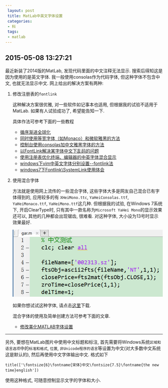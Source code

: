 ```yaml
---
 layout: post
 title: MatLab中英文字体设置
 categories:
 - 科
 tags:
 - matlab
---
```


## 2015-05-08 13:27:21

最近新装了2014版的MatLab, 发现代码里面的中文注释无法显示. 搜索后得知这是因为使用的是英文字体.
我一般使用consolas作为代码字体, 但这种字体不包含中文, 也就无法显示中文. 网上给出的解决方案有两种:

1. 修改注册表的`fontlink`

	这种解决方案很优雅, 对一些软件如记事本也适用, 但根据我的试验不适用于MatLab. 如果有人试验成功了, 希望能告知一下.

	具体作法可参考下面的一些教程

	- [循序渐进全球化](https://msdn.microsoft.com/zh-cn/goglobal/bb688134.aspx)
	- [同时使用等宽字体（如Monaco）和微软雅黑的方法](http://my.oschina.net/liudiwu/blog/314050)
	- [控制台使用consolas加中文雅黑字体的方法](http://blog.est.im/post/28448766013)
	- [以FontLink解决某字体中文下乱码的问题](http://garyszone.me/2014/06/04/windows-fontlink/)
	- [使用注册表优化终端、编辑器的中英字体混合显示](http://segmentfault.com/a/1190000000660694)
	- [windows下vim中英文字体分别设置--fontlink法](http://forum.ubuntu.org.cn/viewtopic.php?f=68&t=355556)
	- [windows7下Fontlink\SystemLink使用体会](http://blog.163.com/ytyang__/blog/static/84058452012111474522631/)

2. 使用混合字体

	方法就是使用网上流传的一些混合字体, 这些字体大多是网友自己混合已有字体得到的, 应用较多的有
	`XHeiMono.ttc`, `YaHeiConsolas.ttf`, `YaHeiMonaco.ttf`, `YaHeiMono.ttf`这几种. 但根据我的试验,
	在Windows 7系统下, 开启ClearType时, 只有其中一款名称为`Microsoft YaHei Mono`的显示效果还可以, 其他的几种都会出现锯齿, 很难看.
	对这种字体, 大小设为13号时显示效果最好.

	![](/pic/matlab_cn.png)

	如果你想试试这种字体, 请点击[这里](/prog/YaHeiMono_MS.ttf)下载.

	混合字体的使用及简单创建方法可参考下面的文章.

	- [修改美化MATLAB字体设置](http://www.yueye.org/2011/beautify-matlab-font-settings.html)

---------------------------

另外, 要想在MatLab图片中使用中文标题和标注, 首先需要将Windows系统`区域和语言选项`中的`标准和格式`, `位置`, `非Unicode程序的语言`等设置为中文(对大多数中文系统这是默认的),
然后再使用中文字体输出中文. 格式如下

`title(['\fontsize{6}\fontname{宋体}中文\fontsize{7.5}\fontname{the new time}english'])`

使用这种格式, 可随意控制显示文字的字体和大小.
